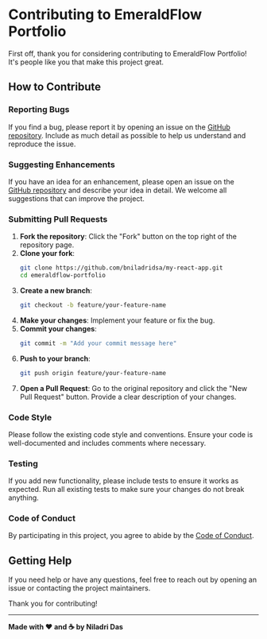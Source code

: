 # Contributing to EmeraldFlow Portfolio

First off, thank you for considering contributing to EmeraldFlow Portfolio! It's people like you that make this project great.

## How to Contribute

### Reporting Bugs

If you find a bug, please report it by opening an issue on the [GitHub repository](https://github.com/bniladridas/my-react-app/issues). Include as much detail as possible to help us understand and reproduce the issue.

### Suggesting Enhancements

If you have an idea for an enhancement, please open an issue on the [GitHub repository](https://github.com/bniladridas/emeraldflow-portfolio/issues) and describe your idea in detail. We welcome all suggestions that can improve the project.

### Submitting Pull Requests

1. **Fork the repository**: Click the "Fork" button on the top right of the repository page.
2. **Clone your fork**: 
    ```bash
    git clone https://github.com/bniladridsa/my-react-app.git
    cd emeraldflow-portfolio
    ```
3. **Create a new branch**: 
    ```bash
    git checkout -b feature/your-feature-name
    ```
4. **Make your changes**: Implement your feature or fix the bug.
5. **Commit your changes**: 
    ```bash
    git commit -m "Add your commit message here"
    ```
6. **Push to your branch**: 
    ```bash
    git push origin feature/your-feature-name
    ```
7. **Open a Pull Request**: Go to the original repository and click the "New Pull Request" button. Provide a clear description of your changes.

### Code Style

Please follow the existing code style and conventions. Ensure your code is well-documented and includes comments where necessary.

### Testing

If you add new functionality, please include tests to ensure it works as expected. Run all existing tests to make sure your changes do not break anything.

### Code of Conduct

By participating in this project, you agree to abide by the [Code of Conduct](CODE_OF_CONDUCT.md).

## Getting Help

If you need help or have any questions, feel free to reach out by opening an issue or contacting the project maintainers.

Thank you for contributing!

---

**Made with ❤️ and ☕ by Niladri Das**